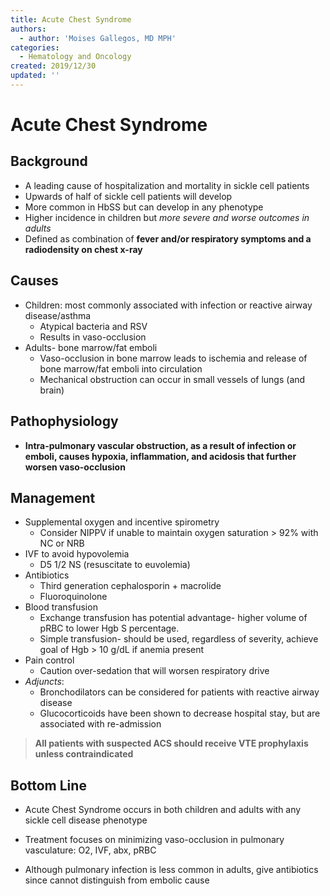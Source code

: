 ```yaml
---
title: Acute Chest Syndrome
authors:
  - author: 'Moises Gallegos, MD MPH'
categories:
  - Hematology and Oncology
created: 2019/12/30
updated: ''
---
```

# Acute Chest Syndrome

## Background

* A leading cause of hospitalization and mortality in sickle cell patients
* Upwards of half of sickle cell patients will develop
* More common in HbSS but can develop in any phenotype
* Higher incidence in children but *more severe and worse outcomes in adults*
* Defined as combination of **fever and/or respiratory symptoms and a radiodensity on chest x-ray**

## Causes

* Children: most commonly associated with infection or reactive airway disease/asthma
  * Atypical bacteria and RSV
  * Results in vaso-occlusion
* Adults- bone marrow/fat emboli 
  * Vaso-occlusion in bone marrow leads to ischemia and release of bone marrow/fat emboli into circulation
  * Mechanical obstruction can occur in small vessels of lungs (and brain)

## Pathophysiology

  * **Intra-pulmonary vascular obstruction, as a result of infection or emboli, causes hypoxia, inflammation, and acidosis that further worsen vaso-occlusion**

## Management

* Supplemental oxygen and incentive spirometry
  * Consider NIPPV if unable to maintain oxygen saturation > 92% with NC or NRB
* IVF to avoid hypovolemia
  * D5 1/2 NS (resuscitate to euvolemia)
* Antibiotics
  * Third generation cephalosporin + macrolide
  * Fluoroquinolone
* Blood transfusion 
  * Exchange transfusion has potential advantage- higher volume of pRBC to lower Hgb S percentage.
  * Simple transfusion- should be used, regardless of severity, achieve goal of Hgb > 10 g/dL if anemia present
* Pain control
  * Caution over-sedation that will worsen respiratory drive
* *Adjuncts*:
  * Bronchodilators can be considered for patients with reactive airway disease
  * Glucocorticoids have been shown to decrease hospital stay, but are associated with re-admission

>**All patients with suspected ACS should receive VTE prophylaxis unless contraindicated**

## Bottom Line

* Acute Chest Syndrome occurs in both children and adults with any sickle cell disease phenotype

* Treatment focuses on minimizing vaso-occlusion in pulmonary vasculature: O2, IVF, abx, pRBC

* Although pulmonary infection is less common in adults, give antibiotics since cannot distinguish from embolic cause
